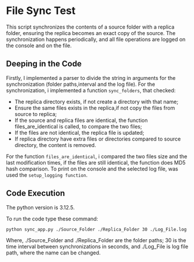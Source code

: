 # File Sync Test
This script synchronizes the contents of a source folder with a replica folder, ensuring the replica becomes an exact copy of the source. 
The synchronization happens periodically, and all file operations are logged on the console and on the file.

## Deeping in the Code 
Firstly, I implemented a parser to divide the string in arguments for the synchronization (folder paths,interval and the log file).
For the synchronization, i implemented a function ```sync_folders```, that checked:
- The replica directory exists, if not create a directory with that name;
- Ensure the same files exists in the replica,if not copy the files from source to replica;
- If the source and replica files are identical, the function files_are_identical is called, to compare the two files;
- If the files are not identical, the replica file is updated;
- If replica directory have extra files or directories compared to source directory, the content is removed.

For the function ```files_are_identical```, i compared the two files size and the last modification times, if the files are still identical, the function does MD5 hash comparison.
To print on the console and the selected log file, was used the ```setup_logging function```.

## Code Execution

The python version is 3.12.5.

To run the code type these command:

```bash
python sync_app.py ./Source_Folder ./Replica_Folder 30 ./Log_File.log
```
Where, ./Source_Folder and ./Replica_Folder are the folder paths; 30 is the time interval between synchronizations in seconds, and ./Log_File is log file path, where the name can be changed.
